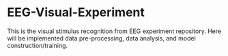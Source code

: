 # EEG-Visual-Experiment
This is the visual stimulus recognition from EEG experiment repository. Here will be implemented data pre-processing, data analysis, and model construction/training.
